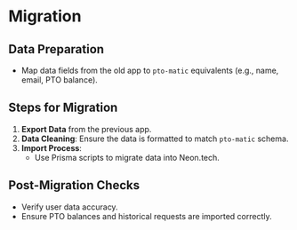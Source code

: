 # Migration

## Data Preparation

- Map data fields from the old app to `pto-matic` equivalents (e.g., name, email, PTO balance).

## Steps for Migration

1. **Export Data** from the previous app.
2. **Data Cleaning**: Ensure the data is formatted to match `pto-matic` schema.
3. **Import Process**:
   - Use Prisma scripts to migrate data into Neon.tech.

## Post-Migration Checks

- Verify user data accuracy.
- Ensure PTO balances and historical requests are imported correctly.
